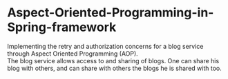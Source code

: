 # Aspect-Oriented-Programming-in-Spring-framework

Implementing the retry and authorization concerns for a blog service through Aspect Oriented Programming (AOP).  
The blog service allows access to and sharing of blogs. 
One can share his blog with others, and can share  with others the blogs he is shared with too. 
